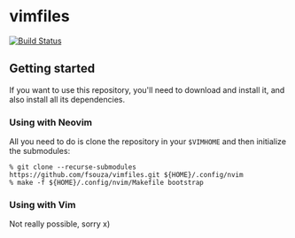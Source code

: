 # vimfiles

[![Build Status](https://github.com/fsouza/vimfiles/workflows/Build/badge.svg)](https://github.com/fsouza/vimfiles/actions?query=branch:main+workflow:Build)

[mergify]: https://mergify.io
[mergify-status]: https://img.shields.io/endpoint.svg?url=https://dashboard.mergify.io/badges/fsouza/vimfiles&style=flat

## Getting started

If you want to use this repository, you'll need to download and install it, and
also install all its dependencies.

### Using with Neovim

All you need to do is clone the repository in your ``$VIMHOME`` and then
initialize the submodules:

```
% git clone --recurse-submodules https://github.com/fsouza/vimfiles.git ${HOME}/.config/nvim
% make -f ${HOME}/.config/nvim/Makefile bootstrap
```

### Using with Vim

Not really possible, sorry x)
